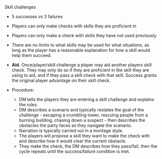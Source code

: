 Skill challenges
- 5 successes vs 3 failures
- Players can only make checks with skills they are proficient in
- Players can only make a check with skills they have not used previously
- There are no limits to what skills may be used for what situations, as long as the player has a reasonable explanation for how a skill would help them succeed.
- **Aid.** Once/player/skill challenge a player may aid another players skill check. They may only do so if they are proficient in the skill they are using to aid, and if they pass a skill check with that skill. Success grants the original player advantage on their skill check.

- Procedure:
	- DM tells the players they are entering a skill challenge and explains the rules.
	- DM describes a scenario and typically restates the goal of the challenge - escaping a crumbling tower, rescuing people from a burning building, chasing down a suspect - then describes the obstacles the party faces as they navigate the scenario.
	- Narration is typically carried out in a montage style.
	- The players will propose a skill they want to make the check with and describe how it would clear the current obstacle.
	- They make the check, the DM describes how they pass/fail, then the cycle repeats until the success/failure condition is met.